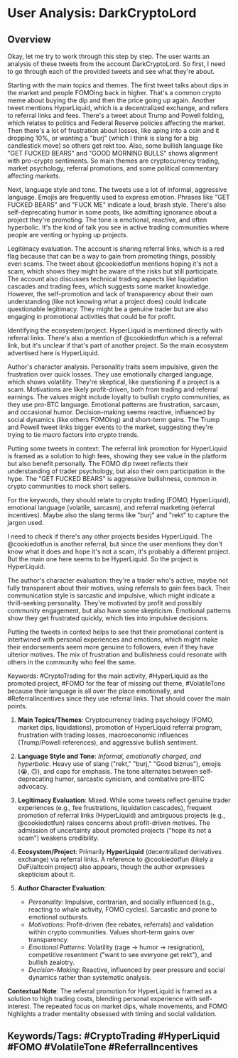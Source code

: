 # User Analysis: DarkCryptoLord

## Overview

<think>
Okay, let me try to work through this step by step. The user wants an analysis of these tweets from the account DarkCryptoLord. So first, I need to go through each of the provided tweets and see what they're about.

Starting with the main topics and themes. The first tweet talks about dips in the market and people FOMOing back in higher. That's a common crypto meme about buying the dip and then the price going up again. Another tweet mentions HyperLiquid, which is a decentralized exchange, and refers to referral links and fees. There's a tweet about Trump and Powell folding, which relates to politics and Federal Reserve policies affecting the market. Then there's a lot of frustration about losses, like aping into a coin and it dropping 10%, or wanting a "burj" (which I think is slang for a big candlestick move) so others get rekt too. Also, some bullish language like "GET FUCKED BEARS" and "GOOD MORNING BULLS" shows alignment with pro-crypto sentiments. So main themes are cryptocurrency trading, market psychology, referral promotions, and some political commentary affecting markets.

Next, language style and tone. The tweets use a lot of informal, aggressive language. Emojis are frequently used to express emotion. Phrases like "GET FUCKED BEARS" and "FUCK ME" indicate a loud, brash style. There's also self-deprecating humor in some posts, like admitting ignorance about a project they're promoting. The tone is emotional, reactive, and often hyperbolic. It's the kind of talk you see in active trading communities where people are venting or hyping up projects.

Legitimacy evaluation. The account is sharing referral links, which is a red flag because that can be a way to gain from promoting things, possibly even scams. The tweet about @cookiedotfun mentions hoping it's not a scam, which shows they might be aware of the risks but still participate. The account also discusses technical trading aspects like liquidation cascades and trading fees, which suggests some market knowledge. However, the self-promotion and lack of transparency about their own understanding (like not knowing what a project does) could indicate questionable legitimacy. They might be a genuine trader but are also engaging in promotional activities that could be for profit.

Identifying the ecosystem/project. HyperLiquid is mentioned directly with referral links. There's also a mention of @cookiedotfun which is a referral link, but it's unclear if that's part of another project. So the main ecosystem advertised here is HyperLiquid.

Author's character analysis. Personality traits seem impulsive, given the frustration over quick losses. They use emotionally charged language, which shows volatility. They're skeptical, like questioning if a project is a scam. Motivations are likely profit-driven, both from trading and referral earnings. The values might include loyalty to bullish crypto communities, as they use pro-BTC language. Emotional patterns are frustration, sarcasm, and occasional humor. Decision-making seems reactive, influenced by social dynamics (like others FOMOing) and short-term gains. The Trump and Powell tweet links bigger events to the market, suggesting they're trying to tie macro factors into crypto trends.

Putting some tweets in context: The referral link promotion for HyperLiquid is framed as a solution to high fees, showing they see value in the platform but also benefit personally. The FOMO dip tweet reflects their understanding of trader psychology, but also their own participation in the hype. The "GET FUCKED BEARS" is aggressive bullishness, common in crypto communities to mock short sellers.

For the keywords, they should relate to crypto trading (FOMO, HyperLiquid), emotional language (volatile, sarcasm), and referral marketing (referral incentives). Maybe also the slang terms like "burj" and "rekt" to capture the jargon used.

I need to check if there's any other projects besides HyperLiquid. The @cookiedotfun is another referral, but since the user mentions they don't know what it does and hope it's not a scam, it's probably a different project. But the main one here seems to be HyperLiquid. So the project is HyperLiquid.

The author's character evaluation: they're a trader who's active, maybe not fully transparent about their motives, using referrals to gain fees back. Their communication style is sarcastic and impulsive, which might indicate a thrill-seeking personality. They're motivated by profit and possibly community engagement, but also have some skepticism. Emotional patterns show they get frustrated quickly, which ties into impulsive decisions.

Putting the tweets in context helps to see that their promotional content is intertwined with personal experiences and emotions, which might make their endorsements seem more genuine to followers, even if they have ulterior motives. The mix of frustration and bullishness could resonate with others in the community who feel the same.

Keywords: #CryptoTrading for the main activity, #HyperLiquid as the promoted project, #FOMO for the fear of missing out theme, #VolatileTone because their language is all over the place emotionally, and #ReferralIncentives since they use referral links. That should cover the main points.
</think>

1. **Main Topics/Themes**: Cryptocurrency trading psychology (FOMO, market dips, liquidations), promotion of HyperLiquid referral program, frustration with trading losses, macroeconomic influences (Trump/Powell references), and aggressive bullish sentiment.  

2. **Language Style and Tone**: *Informal, emotionally charged, and hyperbolic*. Heavy use of slang ("rekt," "burj," "Good biznus"), emojis (😭, 🙃), and caps for emphasis. The tone alternates between self-deprecating humor, sarcastic cynicism, and combative pro-BTC advocacy.  

3. **Legitimacy Evaluation**: Mixed. While some tweets reflect genuine trader experiences (e.g., fee frustrations, liquidation cascades), frequent promotion of referral links (HyperLiquid) and ambiguous projects (e.g., @cookiedotfun) raises concerns about profit-driven motives. The admission of uncertainty about promoted projects ("hope its not a scam") weakens credibility.  

4. **Ecosystem/Project**: Primarily **HyperLiquid** (decentralized derivatives exchange) via referral links. A reference to @cookiedotfun (likely a DeFi/altcoin project) also appears, though the author expresses skepticism about it.  

5. **Author Character Evaluation**:  
   - *Personality*: Impulsive, contrarian, and socially influenced (e.g., reacting to whale activity, FOMO cycles). Sarcastic and prone to emotional outbursts.  
   - *Motivations*: Profit-driven (fee rebates, referrals) and validation within crypto communities. Values short-term gains over transparency.  
   - *Emotional Patterns*: Volatility (rage → humor → resignation), competitive resentment ("want to see everyone get rekt"), and bullish zealotry.  
   - *Decision-Making*: Reactive, influenced by peer pressure and social dynamics rather than systematic analysis.  

**Contextual Note**: The referral promotion for HyperLiquid is framed as a solution to high trading costs, blending personal experience with self-interest. The repeated focus on market dips, whale movements, and FOMO highlights a trader mentality obsessed with timing and social validation.  

**Keywords/Tags**: #CryptoTrading #HyperLiquid #FOMO #VolatileTone #ReferralIncentives
---
